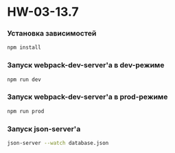 # HW-03-13.7
### Установка зависимостей
```bash
npm install
```

### Запуск webpack-dev-server'a в dev-режиме
```bash
npm run dev
```

### Запуск webpack-dev-server'a в prod-режиме
```bash
npm run prod
```

### Запуск json-server'a
```bash
json-server --watch database.json
```